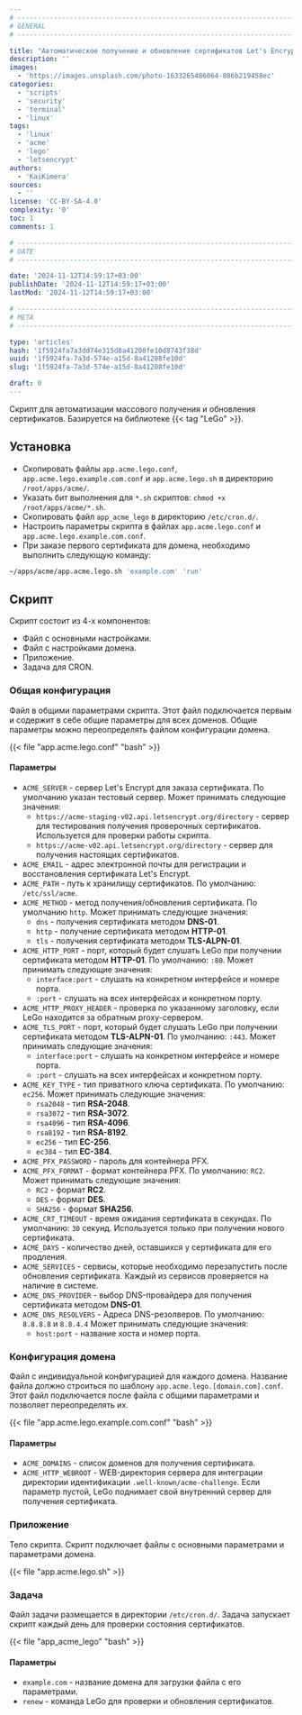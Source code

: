 ```yaml
---
# -------------------------------------------------------------------------------------------------------------------- #
# GENERAL
# -------------------------------------------------------------------------------------------------------------------- #

title: "Автоматическое получение и обновление сертификатов Let's Encrypt"
description: ''
images:
  - 'https://images.unsplash.com/photo-1633265486064-086b219458ec'
categories:
  - 'scripts'
  - 'security'
  - 'terminal'
  - 'linux'
tags:
  - 'linux'
  - 'acme'
  - 'lego'
  - 'letsencrypt'
authors:
  - 'KaiKimera'
sources:
  - ''
license: 'CC-BY-SA-4.0'
complexity: '0'
toc: 1
comments: 1

# -------------------------------------------------------------------------------------------------------------------- #
# DATE
# -------------------------------------------------------------------------------------------------------------------- #

date: '2024-11-12T14:59:17+03:00'
publishDate: '2024-11-12T14:59:17+03:00'
lastMod: '2024-11-12T14:59:17+03:00'

# -------------------------------------------------------------------------------------------------------------------- #
# META
# -------------------------------------------------------------------------------------------------------------------- #

type: 'articles'
hash: '1f5924fa7a3dd74e315d8a41208fe10d8743f38d'
uuid: '1f5924fa-7a3d-574e-a15d-8a41208fe10d'
slug: '1f5924fa-7a3d-574e-a15d-8a41208fe10d'

draft: 0
---
```


Скрипт для автоматизации массового получения и обновления сертификатов. Базируется на библиотеке {{< tag "LeGo" >}}.

<!--more-->

## Установка

- Скопировать файлы `app.acme.lego.conf`, `app.acme.lego.example.com.conf` и `app.acme.lego.sh` в директорию `/root/apps/acme/`.
- Указать бит выполнения для `*.sh` скриптов: `chmod +x /root/apps/acme/*.sh`.
- Скопировать файл `app_acme_lego` в директорию `/etc/cron.d/`.
- Настроить параметры скрипта в файлах `app.acme.lego.conf` и `app.acme.lego.example.com.conf`.
- При заказе первого сертификата для домена, необходимо выполнить следующую команду:

```bash
~/apps/acme/app.acme.lego.sh 'example.com' 'run'
```

## Скрипт

Скрипт состоит из 4-х компонентов:

- Файл с основными настройками.
- Файл с настройками домена.
- Приложение.
- Задача для CRON.

### Общая конфигурация

Файл в общими параметрами скрипта. Этот файл подключается первым и содержит в себе общие параметры для всех доменов. Общие параметры можно переопределять файлом конфигурации домена.

{{< file "app.acme.lego.conf" "bash" >}}

#### Параметры

- `ACME_SERVER` - сервер Let's Encrypt для заказа сертификата. По умолчанию указан тестовый сервер. Может принимать следующие значения:
  - `https://acme-staging-v02.api.letsencrypt.org/directory` - сервер для тестирования получения проверочных сертификатов. Используется для проверки работы скрипта.
  - `https://acme-v02.api.letsencrypt.org/directory` - сервер для получения настоящих сертификатов.
- `ACME_EMAIL` - адрес электронной почты для регистрации и восстановления сертификата Let's Encrypt.
- `ACME_PATH` - путь к хранилищу сертификатов. По умолчанию: `/etc/ssl/acme`.
- `ACME_METHOD` - метод получения/обновления сертификата. По умолчанию `http`. Может принимать следующие значения:
  - `dns` - получения сертификата методом **DNS-01**.
  - `http` - получение сертификата методом **HTTP-01**.
  - `tls` - получения сертификата методом **TLS-ALPN-01**.
- `ACME_HTTP_PORT` - порт, который будет слушать LeGo при получении сертификата методом **HTTP-01**. По умолчанию: `:80`. Может принимать следующие значения:
  - `interface:port` - слушать на конкретном интерфейсе и номере порта.
  - `:port` - слушать на всех интерфейсах и конкретном порту.
- `ACME_HTTP_PROXY_HEADER` - проверка по указанному заголовку, если LeGo находится за обратным proxy-сервером.
- `ACME_TLS_PORT` - порт, который будет слушать LeGo при получении сертификата методом **TLS-ALPN-01**. По умолчанию: `:443`. Может принимать следующие значения:
  - `interface:port` - слушать на конкретном интерфейсе и номере порта.
  - `:port` - слушать на всех интерфейсах и конкретном порту.
- `ACME_KEY_TYPE` - тип приватного ключа сертификата. По умолчанию: `ec256`. Может принимать следующие значения:
  - `rsa2048` - тип **RSA-2048**.
  - `rsa3072` - тип **RSA-3072**.
  - `rsa4096` - тип **RSA-4096**.
  - `rsa8192` - тип **RSA-8192**.
  - `ec256` - тип **EC-256**.
  - `ec384` - тип **EC-384**.
- `ACME_PFX_PASSWORD` - пароль для контейнера PFX.
- `ACME_PFX_FORMAT` - формат контейнера PFX. По умолчанию: `RC2`. Может принимать следующие значения:
  - `RC2` - формат **RC2**.
  - `DES` - формат **DES**.
  - `SHA256` - формат **SHA256**.
- `ACME_CRT_TIMEOUT` - время ожидания сертификата в секундах. По умолчанию: `30` секунд. Используется только при получении нового сертификата.
- `ACME_DAYS` - количество дней, оставшихся у сертификата для его продления.
- `ACME_SERVICES` - сервисы, которые необходимо перезапустить после обновления сертификата. Каждый из сервисов проверяется на наличие в системе.
- `ACME_DNS_PROVIDER` - выбор DNS-провайдера для получения сертификата методом **DNS-01**.
- `ACME_DNS_RESOLVERS` - Адреса DNS-резолверов. По умолчанию: `8.8.8.8` и `8.8.4.4` Может принимать следующие значения:
  - `host:port` - название хоста и номер порта.

### Конфигурация домена

Файл с индивидуальной конфигурацией для каждого домена. Название файла должно строиться по шаблону `app.acme.lego.[domain.com].conf`. Этот файл подключается после файла с общими параметрами и позволяет переопределять их.

{{< file "app.acme.lego.example.com.conf" "bash" >}}

#### Параметры

- `ACME_DOMAINS` - список доменов для получения сертификата.
- `ACME_HTTP_WEBROOT` - WEB-директория сервера для интеграции директории идентификации `.well-known/acme-challenge`. Если параметр пустой, LeGo поднимает свой внутренний сервер для получения сертификата.

### Приложение

Тело скрипта. Скрипт подключает файлы с основными параметрами и параметрами домена.

{{< file "app.acme.lego.sh" >}}

### Задача

Файл задачи размещается в директории `/etc/cron.d/`. Задача запускает скрипт каждый день для проверки состояния сертификатов.

{{< file "app_acme_lego" "bash" >}}

#### Параметры

- `example.com` - название домена для загрузки файла с его параметрами.
- `renew` - команда LeGo для проверки и обновления сертификатов.
